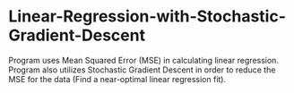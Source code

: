 # Linear-Regression-with-Stochastic-Gradient-Descent
Program uses Mean Squared Error (MSE) in calculating linear regression.  Program also utilizes Stochastic Gradient Descent in order to reduce the MSE for the data (Find a near-optimal linear regression fit).
